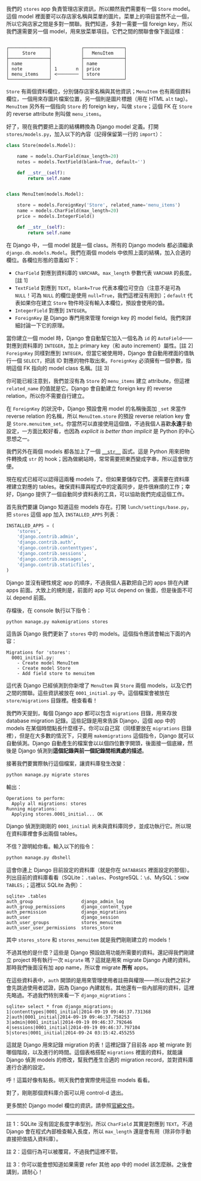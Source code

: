 我們的 `stores` app 負責管理店家資訊，所以顯然我們需要有一個 `Store` model。這個 model 裡面要可以存店家名稱與菜單的圖片。菜單上的項目當然不止一個，所以它與店家之間是多對一關聯。我們知道，多對一需要一個 foreign key，所以我們還需要另一個 model，用來放菜單項目。它們之間的關聯會像下面這樣：

```

┌───────────────┐           ┌───────────────┐
│     Store     │           │   MenuItem    │
├───────────────┤           ├───────────────┤
│ name          │           │ name          │
│ note          │ 1       n │ price         │
│ menu_items    │ <──────── │ store         │
└───────────────┘           └───────────────┘
```

`Store` 有兩個資料欄位，分別儲存店家名稱與其他資訊；`MenuItem` 也有兩個資料欄位，一個用來存圖片檔案位置，另一個則是圖片標題（用在 HTML `alt` tag）。`MenuItem` 另外有一個指向 `Store` 的 foreign key，叫做 `store`；這個 FK 在 `Store` 的 reverse attribute 則叫做 `menu_items`。

好了，現在我們要把上面的結構轉換為 Django model 定義。打開 `stores/models.py`，加入以下的內容（記得保留第一行的 `import`）：

```python
class Store(models.Model):

    name = models.CharField(max_length=20)
    notes = models.TextField(blank=True, default='')

    def __str__(self):
        return self.name


class MenuItem(models.Model):

    store = models.ForeignKey('Store', related_name='menu_items')
    name = models.CharField(max_length=20)
    price = models.IntegerField()

    def __str__(self):
        return self.name
```

在 Django 中，一個 model 就是一個 class。所有的 Django models 都必須繼承 `django.db.models.Model`。我們在兩個 models 中依照上面的結構，加入合適的欄位。各欄位形態的意義如下：

* `CharField` 對應到資料庫的 `VARCHAR`。`max_length` 參數代表 `VARCHAR` 的長度。[註 1]
* `TextField` 對應到 `TEXT`。`blank=True` 代表本欄位可空白（注意不是可為 `NULL`！可為 `NULL` 的欄位是使用 `null=True`，我們這裡沒有用到）；`default` 代表如果你在建立 `Store` 物件時沒有輸入本欄位，預設會使用的值。
* `IntegerField` 對應到 `INTEGER`。
* `ForeignKey` 是 Django 專門用來管理 foreign key 的 model field。我們來詳細討論一下它的原理。

當你建立一個 model 時，Django 會自動幫它加入一個名為 `id` 的 `AutoField`——對應到資料庫的 `INTEGER`，加上 primary key（和 auto increment）屬性。[註 2] `ForeignKey` 同樣對應到 `INTEGER`，但當它被使用時，Django 會自動用裡面的值執行一個 `SELECT`，把該 ID 對應的物件取出來。`ForeignKey` 必須擁有一個參數，指明這個 FK 指向的 model class 名稱。[註 3]

你可能已經注意到，我們並沒有為 `Store` 的 `menu_items` 建立 attribute，但這裡 `related_name` 的值就是它。Django 會自動建立 foreign key 的 reverse relation，所以你不需要自行建立。

在 `ForeignKey` 的狀況中，Django 預設會用 model 的名稱後面加 `_set` 來當作 reverse relation 的名稱，所以 `MenuItem.store` 的預設 reverse relation key 會是 `Store.menuitem_set`。你當然可以直接使用這個值，不過我個人喜歡**永遠**手動設定，一方面比較好看，也因為 *explicit is better than implicit* 是 Python 的中心思想之一。

我們另外在兩個 models 都各加上了一個 [`__str__`](https://docs.python.org/3/reference/datamodel.html#object.__str__) 函式。這是 Python 用來把物件轉換成 `str` 的 hook；因為做網站時，常常需要把東西變成字串，所以這會很方便。

現在程式已經可以認得這兩種 models 了。但如果要儲存它們，還需要在資料庫裡建立對應的 tables。確保資料庫與程式中的定義同步，是件很麻煩的工作；幸好，Django 提供了一個自動同步資料表的工具，可以協助我們完成這個工作。

首先我們要讓 Django 知道這些 models 存在。打開 `lunch/settings/base.py`，把 `stores` 這個 app 加入 `INSTALLED_APPS` 列表：

```python
INSTALLED_APPS = (
    'stores',
    'django.contrib.admin',
    'django.contrib.auth',
    'django.contrib.contenttypes',
    'django.contrib.sessions',
    'django.contrib.messages',
    'django.contrib.staticfiles',
)
```

Django 並沒有硬性規定 app 的順序，不過我個人喜歡把自己的 apps 排在內建 apps 前面。大致上的規則是，前面的 app 可以 depend on 後面，但是後面不可以 depend 前面。

存檔後，在 console 執行以下指令：

```bash
python manage.py makemigrations stores
```

這告訴 Django 我們更新了 `stores` 中的 models。這個指令應該會輸出下面的內容：

```
Migrations for 'stores':
  0001_initial.py:
    - Create model MenuItem
    - Create model Store
    - Add field store to menuitem
```

這代表 Django 已經偵測到你新增了 `MenuItem` 與 `Store` 兩個 models，以及它們之間的關聯。這些資訊被放在 `0001_initial.py` 中。這個檔案會被放在 `store/migrations` 目錄裡。檢查看看！

我們昨天提到，每個 Django app 都可以包含 `migrations` 目錄，用來存放 database migration 記錄。這些記錄是用來告訴 Django，這個 app 中的 models 在某個時間點長什麼樣子。你可以自己寫（同樣要放在 `migrations` 目錄裡），但是在大多數的情況下，只要用 `makemigrations` 這個指令，Django 就可以自動偵測。Django 自動產生的檔案會以以個四位數字開頭，後面接一個底線，然後是 Django 偵測到**這個記錄與前一個記錄間相異處的描述**。

接著我們要實際執行這個檔案，讓資料庫發生改變：

```bash
python manage.py migrate stores
```

輸出：

```
Operations to perform:
  Apply all migrations: stores
Running migrations:
  Applying stores.0001_initial... OK
```

Django 偵測到剛剛的 `0001_initial` 尚未與資料庫同步，並成功執行它。所以現在資料庫裡會多出兩個 tables。

不信？證明給你看。輸入以下的指令：

```bash
python manage.py dbshell
```

這會你連上 Django 目前設定的資料庫（就是你在 `DATABASES` 裡面設定的那個）。列出目前的資料庫看看（SQLite：`.tables`、PostgreSQL：`\d`、MySQL：`SHOW TABLES;`；這裡以 SQLite 為例）：

```
sqlite> .tables
auth_group                  django_admin_log          
auth_group_permissions      django_content_type       
auth_permission             django_migrations         
auth_user                   django_session            
auth_user_groups            stores_menuitem           
auth_user_user_permissions  stores_store
```

其中 `stores_store` 和 `stores_menuitem` 就是我們剛剛建立的 models！

不過其他的是什麼？這些是 Django 預設啟用功能所需要的資料。還記得我們剛建立 project 時有執行一次 `migrate` 嗎？這就是用來 migrate Django 內建的資料。那時我們後面沒有加 app name，所以會 migrate **所有** apps。

在這些資料表中，`auth` 開頭的是用來管理使用者註冊與權限——所以我們之前才會先跳過使用者認證，因為 Django 內建就有。其他還有一些內部用的資料，這裡先略過。不過我們特別來看一下 `django_migrations`：

```
sqlite> select * from django_migrations;
1|contenttypes|0001_initial|2014-09-19 09:46:37.731368
2|auth|0001_initial|2014-09-19 09:46:37.758253
3|admin|0001_initial|2014-09-19 09:46:37.792646
4|sessions|0001_initial|2014-09-19 09:46:37.797104
5|stores|0001_initial|2014-09-24 03:15:42.455255
```

這就是 Django 用來記錄 migration 的表！這裡記錄了目前各 app 被 migrate 到哪個階段，以及進行的時間。這個表格搭配 `migrations` 裡面的資料，就能讓 Django 偵測 models 的修改，幫我們產生合適的 migration record，並對資料庫進行合適的設定。

呼！這篇好像有點長。明天我們會實際使用這些 models 看看。

對了，剛剛那個資料庫介面可以用 control-d 退出。


更多關於 Django model 欄位的資訊，請參照[官網文件](https://docs.djangoproject.com/en/1.7/ref/models/fields/)。

---

註 1：SQLite 沒有固定長度字串型別，所以 `CharField` 其實是對應到 `TEXT`。不過 Django 會在程式內部檢查輸入長度，所以 `max_length` 還是會有用（除非你手動直接把值插入資料庫）。

註 2：這個行為可以被覆寫，不過我們這裡不管。

註 3：你可以能會想知道如果需要 refer 其他 app 中的 model 該怎麼辦。之後會講到，請耐心！